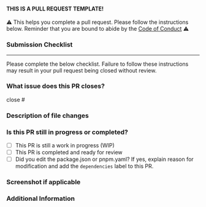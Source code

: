 #### THIS IS A PULL REQUEST TEMPLATE! 

⚠️ This helps you complete a pull request. Please follow the instructions below. Reminder that you are bound to abide by the [Code of Conduct](/CODE_OF_CONDUCT.md) ⚠️ 

### Submission Checklist

---

Please complete the below checklist. Failure to follow these instructions may result in your pull request being closed without review.

### What issue does this PR closes?
<!-- Add tag of the issue or describe the problem your PR solves. -->
close #

### Description of file changes
<!-- A detailed description of the changes made in this pull request. -->

### Is this PR still in progress or completed?
- [ ] This PR is still a work in progress (WIP)
- [ ] This PR is completed and ready for review
- [ ] Did you edit the package.json or pnpm.yaml? If yes, explain reason for modification and add the `dependencies` label to this PR. <br>

### Screenshot if applicable
<!-- screenshot of the feature implemented by this issue -->

### Additional Information
<!-- Any additional information or context about this PR. -->
